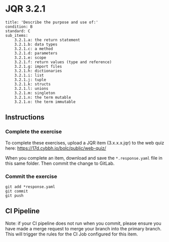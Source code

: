 # JQR 3.2.1

```
title: 'Describe the purpose and use of:'
condition: B
standard: C
sub_items:
	3.2.1.a: the return statement
	3.2.1.b: data types
	3.2.1.c: a method
	3.2.1.d: parameters
	3.2.1.e: scope
	3.2.1.f: return values (type and reference)
	3.2.1.g: import files
	3.2.1.h: dictionaries
	3.2.1.i: list
	3.2.1.j: tuple
	3.2.1.k: structs
	3.2.1.l: unions
	3.2.1.m: singleton
	3.2.1.n: the term mutable
	3.2.1.o: the term immutable  

```

## Instructions

### Complete the exercise

To complete these exercises, upload a JQR item (3.x.x.x.jqr) to the web quiz here: https://17d.cybbh.io/bolc/public/web-quiz/

When you complete an item, download and save the `*.response.yaml` file in this same folder. Then commit the change to GitLab.

### Commit the exercise

```
git add *response.yaml
git commit
git push
```

## CI Pipeline

Note: if your CI pipeline does not run when you commit, please ensure you have made a merge request to merge
your branch into the primary branch. This will trigger the rules for the CI Job configured for this item.


